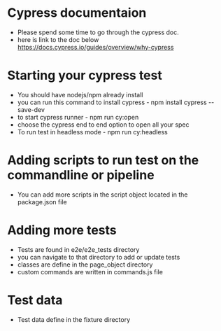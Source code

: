 
# Cypress documentaion

* Please spend some time to go through the cypress doc.
* here is link to the doc below 
https://docs.cypress.io/guides/overview/why-cypress

# Starting your cypress test

* You should have nodejs/npm   already install
* you can run this command to install cypress -  npm install cypress --save-dev
* to start cypress runner  -  npm run cy:open 
* choose the cypress end to end option to open all your spec
* To run test in headless mode  -  npm run cy:headless

# Adding scripts to run test on the commandline or pipeline

* You can add more scripts in the script object located in the package.json file

# Adding more tests

* Tests are found in e2e/e2e_tests directory 
* you can navigate to that directory to add or update tests 
* classes are define in the page_object directory
* custom commands are written in commands.js file

# Test data 

* Test data define in the fixture directory 

